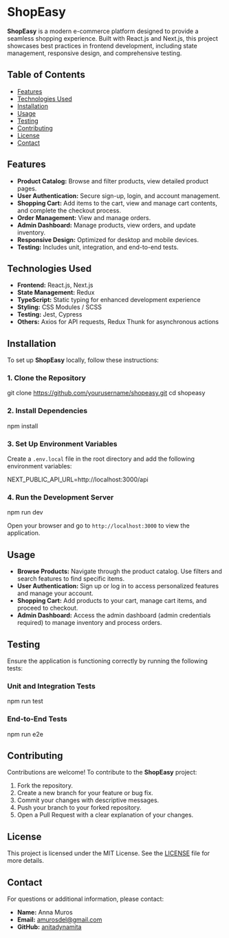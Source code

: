 
# ShopEasy

**ShopEasy** is a modern e-commerce platform designed to provide a seamless shopping experience. Built with React.js and Next.js, this project showcases best practices in frontend development, including state management, responsive design, and comprehensive testing.

## Table of Contents

- [Features](#features)
- [Technologies Used](#technologies-used)
- [Installation](#installation)
- [Usage](#usage)
- [Testing](#testing)
- [Contributing](#contributing)
- [License](#license)
- [Contact](#contact)

## Features

- **Product Catalog:** Browse and filter products, view detailed product pages.
- **User Authentication:** Secure sign-up, login, and account management.
- **Shopping Cart:** Add items to the cart, view and manage cart contents, and complete the checkout process.
- **Order Management:** View and manage orders.
- **Admin Dashboard:** Manage products, view orders, and update inventory.
- **Responsive Design:** Optimized for desktop and mobile devices.
- **Testing:** Includes unit, integration, and end-to-end tests.

## Technologies Used

- **Frontend:** React.js, Next.js
- **State Management:** Redux
- **TypeScript:** Static typing for enhanced development experience
- **Styling:** CSS Modules / SCSS
- **Testing:** Jest, Cypress
- **Others:** Axios for API requests, Redux Thunk for asynchronous actions

## Installation

To set up **ShopEasy** locally, follow these instructions:

### 1. Clone the Repository


git clone https://github.com/yourusername/shopeasy.git
cd shopeasy


### 2. Install Dependencies


npm install


### 3. Set Up Environment Variables

Create a `.env.local` file in the root directory and add the following environment variables:


NEXT_PUBLIC_API_URL=http://localhost:3000/api


### 4. Run the Development Server


npm run dev


Open your browser and go to `http://localhost:3000` to view the application.

## Usage

- **Browse Products:** Navigate through the product catalog. Use filters and search features to find specific items.
- **User Authentication:** Sign up or log in to access personalized features and manage your account.
- **Shopping Cart:** Add products to your cart, manage cart items, and proceed to checkout.
- **Admin Dashboard:** Access the admin dashboard (admin credentials required) to manage inventory and process orders.

## Testing

Ensure the application is functioning correctly by running the following tests:

### Unit and Integration Tests


npm run test


### End-to-End Tests


npm run e2e


## Contributing

Contributions are welcome! To contribute to the **ShopEasy** project:

1. Fork the repository.
2. Create a new branch for your feature or bug fix.
3. Commit your changes with descriptive messages.
4. Push your branch to your forked repository.
5. Open a Pull Request with a clear explanation of your changes.

## License

This project is licensed under the MIT License. See the [LICENSE](LICENSE) file for more details.

## Contact

For questions or additional information, please contact:

- **Name:** Anna Muros
- **Email:** amurosdel@gmail.com
- **GitHub:** [anitadynamita](https://github.com/anitadynamita/ShopEasy)

